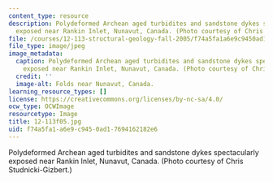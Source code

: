 ```yaml
---
content_type: resource
description: Polydeformed Archean aged turbidites and sandstone dykes spectacularly
  exposed near Rankin Inlet, Nunavut, Canada. (Photo courtesy of Chris Studnicki-Gizbert.)
file: /courses/12-113-structural-geology-fall-2005/f74a5fa1a6e9c9450ad17694162182e6_12-113f05.jpg
file_type: image/jpeg
image_metadata:
  caption: Polydeformed Archean aged turbidites and sandstone dykes spectacularly
    exposed near Rankin Inlet, Nunavut, Canada. (Photo courtesy of Chris Studnicki-Gizbert.)
  credit: ''
  image-alt: Folds near Nunavut, Canada.
learning_resource_types: []
license: https://creativecommons.org/licenses/by-nc-sa/4.0/
ocw_type: OCWImage
resourcetype: Image
title: 12-113f05.jpg
uid: f74a5fa1-a6e9-c945-0ad1-7694162182e6
---
```

Polydeformed Archean aged turbidites and sandstone dykes spectacularly exposed near Rankin Inlet, Nunavut, Canada. (Photo courtesy of Chris Studnicki-Gizbert.)